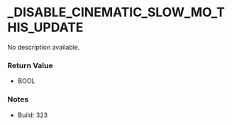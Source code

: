 # _DISABLE_CINEMATIC_SLOW_MO_THIS_UPDATE

No description available.

### Return Value
* BOOL

### Notes
* Build: 323

